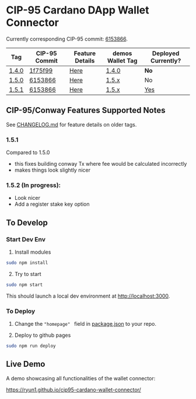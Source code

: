 # CIP-95 Cardano DApp Wallet Connector

Currently corresponding CIP-95 commit: [6153866](https://github.com/cardano-foundation/CIPs/blob/6153866bbafe874e196431f736d6bf6691359988/CIP-0095/README.md).

| Tag | CIP-95 Commit | Feature Details | demos Wallet Tag | Deployed Currently? |
| --- | ------------- | --------------- |----------------- | ------------------- |
| [1.4.0](https://github.com/Ryun1/cip95-cardano-wallet-connector/releases/tag/1.4.0) | [1f75f99](https://github.com/Ryun1/CIPs/blob/1f75f990c4e8fdf308c3ed209bac723a84822931/CIP-0095/README.md) | [Here](./CHANGELOG.md#140) | [1.4.0](https://github.com/Ryun1/cip95-demos-wallet/releases/tag/1.4.0) | **No** |
| [1.5.0](https://github.com/Ryun1/cip95-cardano-wallet-connector/releases/tag/1.5.0) | [6153866](https://github.com/cardano-foundation/CIPs/blob/6153866bbafe874e196431f736d6bf6691359988/CIP-0095/README.md) | [Here](./CHANGELOG.md#150) | [1.5.x](https://github.com/Ryun1/cip95-demos-wallet/releases/tag/1.5.0) | No |
| [1.5.1](https://github.com/Ryun1/cip95-cardano-wallet-connector/releases/tag/1.5.1) | [6153866](https://github.com/cardano-foundation/CIPs/blob/6153866bbafe874e196431f736d6bf6691359988/CIP-0095/README.md) | [Here](./CHANGELOG.md#151) | [1.5.x](https://github.com/Ryun1/cip95-demos-wallet/releases/tag/) | [Yes](https://ryun1.github.io/cip95-cardano-wallet-connector/) |

## CIP-95/Conway Features Supported Notes

See [CHANGELOG.md](./CHANGELOG.md) for feature details on older tags.

### 1.5.1

Compared to 1.5.0
- this fixes building conway Tx where fee would be calculated incorrectly
- makes things look slightly nicer

### 1.5.2 (In progress):
- Look nicer
- Add a register stake key option

## To Develop

### Start Dev Env

1. Install modules

```bash
sudo npm install
```

2. Try to start

```bash
sudo npm start
```

This should launch a local dev environment at [http://localhost:3000](http://localhost:3000).

### To Deploy

1. Change the `"homepage" ` field in [package.json](./package.json) to your repo.
   
2. Deploy to github pages
   
```bash
sudo npm run deploy
```

## Live Demo

A demo showcasing all functionalities of the wallet connector:

https://ryun1.github.io/cip95-cardano-wallet-connector/
